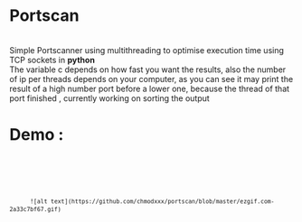 <b><h1>Portscan</h1></b><br>
Simple Portscanner using multithreading to optimise execution time using TCP sockets in <b> python</b> 
<br>The variable c depends on how fast you want the results, also the number of ip per threads depends on your computer, as you can see it may print the result of a high number port before a lower one, because the thread of that port finished , currently working on sorting the output
<br>
<h1><b>Demo : </b></h1><br>
<pre><code>

          ![alt text](https://github.com/chmodxxx/portscan/blob/master/ezgif.com-2a33c7bf67.gif)
</code></pre>
~~~~~~~~~~~~~~~~~~~~~~~~~~~~~~~~~~~~ <b>By BADDOU SALAH</b> ~~~~~~~~~~~~~~~~~~~~~~~~~~~~~~
